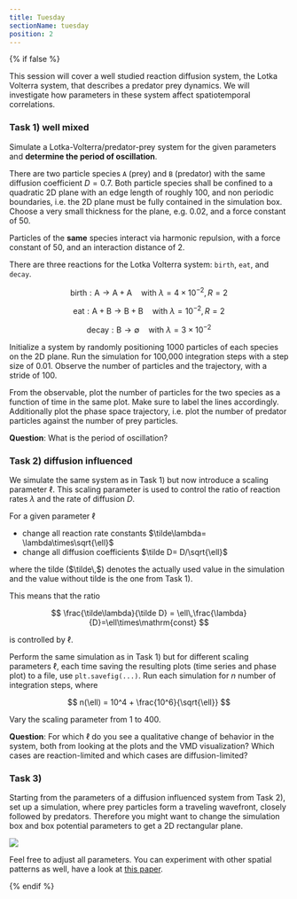 ```yaml
---
title: Tuesday
sectionName: tuesday
position: 2
---
```


{% if false %}

This session will cover a well studied reaction diffusion system, the Lotka Volterra system, that describes a predator prey dynamics. We will investigate how parameters in these system affect spatiotemporal correlations.

### Task 1) well mixed

Simulate a Lotka-Volterra/predator-prey system for the given parameters and __determine the period of oscillation__.

There are two particle species `A` (prey) and `B` (predator) with the same diffusion coefficient $D=0.7$. Both particle species shall be confined to a quadratic 2D plane with an edge length of roughly 100, and non periodic boundaries, i.e. the 2D plane must be fully contained in the simulation box. Choose a very small thickness for the plane, e.g. 0.02, and a force constant of 50.

Particles of the __same__ species interact via harmonic repulsion, with a force constant of 50, and an interaction distance of 2.

There are three reactions for the Lotka Volterra system: `birth`, `eat`, and `decay`.

$$
\mathrm{birth}: \mathrm{A}\to \mathrm{A} +\mathrm{A}\quad\mathrm{with }~ \lambda=4\times 10^{-2}, R=2
$$

$$
\mathrm{eat}: \mathrm{A}+\mathrm{B}\to \mathrm{B} +\mathrm{B}\quad\mathrm{with }~ \lambda=10^{-2}, R=2
$$

$$
\mathrm{decay}: \mathrm{B}\to \emptyset\quad\mathrm{with }~ \lambda=3\times 10^{-2}
$$

Initialize a system by randomly positioning 1000 particles of each species on the 2D plane. Run the simulation for 100,000 integration steps with a step size of 0.01. Observe the number of particles and the trajectory, with a stride of 100.

From the observable, plot the number of particles for the two species as a function of time in the same plot. Make sure to label the lines accordingly. Additionally plot the phase space trajectory, i.e. plot the number of predator particles against the number of prey particles.

__Question__: What is the period of oscillation?

### Task 2) diffusion influenced
We simulate the same system as in Task 1) but now introduce a scaling parameter $\ell$. This scaling parameter is used to control the ratio of reaction rates $\lambda$ and the rate of diffusion $D$.

For a given parameter $\ell$
- change all reaction rate constants $\tilde\lambda= \lambda\times\sqrt{\ell}$
- change all diffusion coefficients $\tilde D= D/\sqrt{\ell}$

where the tilde ($\tilde\,$) denotes the actually used value in the simulation and the value without tilde is the one from Task 1).

This means that the ratio

$$
\frac{\tilde\lambda}{\tilde D} = \ell\,\frac{\lambda}{D}=\ell\times\mathrm{const}
$$

is controlled by $\ell$.

Perform the same simulation as in Task 1) but for different scaling parameters $\ell$, each time saving the resulting plots (time series and phase plot) to a file, use `plt.savefig(...)`. Run each simulation for $n$ number of integration steps, where

$$
n(\ell) = 10^4 + \frac{10^6}{\sqrt{\ell}}
$$

Vary the scaling parameter from 1 to 400.

__Question__: For which $\ell$ do you see a qualitative change of behavior in the system, both from looking at the plots and the VMD visualization? Which cases are reaction-limited and which cases are diffusion-limited?

### Task 3)
Starting from the parameters of a diffusion influenced system from Task 2), set up a simulation, where prey particles form a traveling wavefront, closely followed by predators. Therefore you might want to change the simulation box and box potential parameters to get a 2D rectangular plane.

[![](assets/wave.jpg)](https://www.youtube.com/watch?v=Kc2rN16f6xI)

Feel free to adjust all parameters. You can experiment with other spatial patterns as well, have a look at [this paper](http://dx.doi.org/10.1063/1.4729141).

{% endif %}